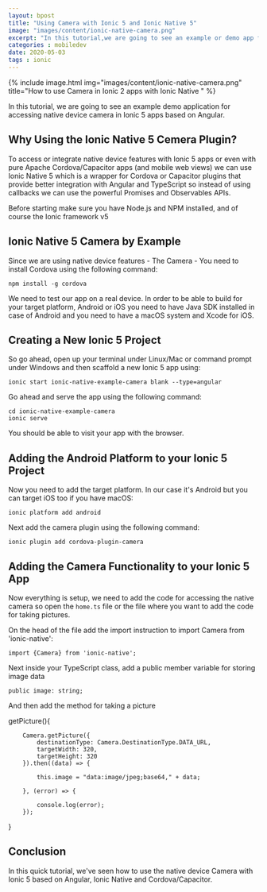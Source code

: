 ```yaml
---
layout: bpost
title: "Using Camera with Ionic 5 and Ionic Native 5"
image: "images/content/ionic-native-camera.png"
excerpt: "In this tutorial,we are going to see an example or demo app for accessing native device camera in Ionic 4 apps."
categories : mobiledev
date: 2020-05-03
tags : ionic 
---
```


{% include image.html
   img="images/content/ionic-native-camera.png"
       title="How to use Camera in Ionic 2 apps with Ionic Native "
%}

In this tutorial, we are going to see an example demo application for accessing native device camera in Ionic 5 apps based on Angular.

## Why Using the Ionic Native 5 Cemera Plugin?

To access or integrate native device features with Ionic 5 apps or even with pure Apache Cordova/Capacitor apps (and mobile web views) we can use Ionic Native 5 which is a wrapper for Cordova or Capacitor plugins that provide better integration with Angular and TypeScript so instead of using callbacks we can use the powerful Promises and Observables APIs.  

Before starting make sure you have Node.js and NPM installed, and of course the Ionic framework v5

## Ionic Native 5 Camera by Example

Since we are using native device features - The Camera - You need to install Cordova using the following command: 
    
    npm install -g cordova 

We need to test our app on a real device. In order to be able to build for your target platform, Android or iOS
you need to have Java SDK installed in case of Android and you need to have a macOS system and Xcode for iOS. 

## Creating a New Ionic 5 Project

So go ahead, open up your terminal under Linux/Mac or command prompt under Windows and then scaffold a new Ionic 5 app using: 

    ionic start ionic-native-example-camera blank --type=angular 

Go ahead and serve the app using the following command:

    cd ionic-native-example-camera 
    ionic serve

You should be able to visit your app with the browser. 

## Adding the Android Platform to your Ionic 5 Project

Now you need to add the target platform. In our case it's Android but you can target iOS too if you have macOS:     

    ionic platform add android

Next add the camera plugin using the following command:

    ionic plugin add cordova-plugin-camera

## Adding the Camera Functionality to your Ionic 5 App

Now everything is setup, we need to add the code for accessing the native camera so open the `home.ts` file or the file where you want to add the code for taking pictures.

On the head of the file add the import instruction  to import Camera from 'ionic-native':

    import {Camera} from 'ionic-native';

Next inside your TypeScript class, add a public member variable for storing image data  

    public image: string;

And then add the method for taking a picture 

  getPicture(){
    
        Camera.getPicture({
            destinationType: Camera.DestinationType.DATA_URL,
            targetWidth: 320,
            targetHeight: 320
        }).then((data) => {
        
            this.image = "data:image/jpeg;base64," + data;
        
        }, (error) => {

            console.log(error);
        });

  }
 
## Conclusion

In this quick tutorial, we've seen how to use the native device Camera with Ionic 5 based on Angular, Ionic Native and Cordova/Capacitor.